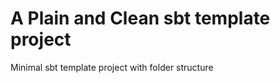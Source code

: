 A Plain and Clean sbt template project
=====================

Minimal sbt template project with folder structure

